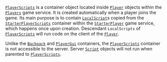 [`PlayerScripts`](https://create.roblox.com/docs/reference/engine/classes/PlayerScripts) is a container object located inside [`Player`](https://create.roblox.com/docs/reference/engine/classes/Player)
objects within the [`Players`](https://create.roblox.com/docs/reference/engine/classes/Players) game service. It is created automatically
when a player joins the game. Its main purpose is to contain
[`LocalScript`](https://create.roblox.com/docs/reference/engine/classes/LocalScript)s copied from the [`StarterPlayerScripts`](https://create.roblox.com/docs/reference/engine/classes/StarterPlayerScripts) container
within the [`StarterPlayer`](https://create.roblox.com/docs/reference/engine/classes/StarterPlayer) game service, which happens once upon
creation. Descendant `LocalScripts` of [`PlayerScripts`](https://create.roblox.com/docs/reference/engine/classes/PlayerScripts) will run code on
the client of the [`Player`](https://create.roblox.com/docs/reference/engine/classes/Player).

Unlike the [`Backpack`](https://create.roblox.com/docs/reference/engine/classes/Backpack) and [`PlayerGui`](https://create.roblox.com/docs/reference/engine/classes/PlayerGui) containers, the
[`PlayerScripts`](https://create.roblox.com/docs/reference/engine/classes/PlayerScripts) container is not accessible to the server. Server
[`Script`](https://create.roblox.com/docs/reference/engine/classes/Script) objects will not run when parented to [`PlayerScripts`](https://create.roblox.com/docs/reference/engine/classes/PlayerScripts).